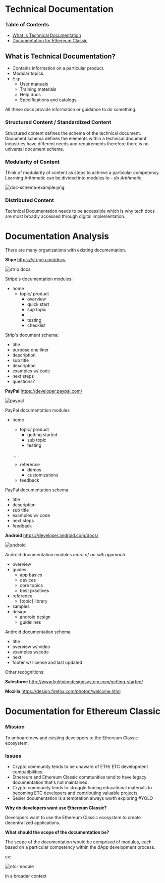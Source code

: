 #  Technical Documentation

### Table of Contents

* [What is Technical Documentation](#anchor1)
* [Documentation for Ethereum Classic](#anchor2)



## <a name="anchor1"></a>What is Technical Documentation?

* Contains information on a particular product.
* Modular topics.
* E.g:
  * User manuals
  * Training materials
  * Help docs
  * Specifications and catalogs

All these docs provide information or guidance to do something.

### Structured Content / Standardized Content

Structured content defines the schema of the technical document. Document schema defines the elements within a technical document. Industries have different needs and requirements therefore there is no universal document schema.

### Modularity of Content

Think of modularity of content as steps to achieve a particular competency. Learning Arithmetic can be divided into modules to - *do Arithmetic*.

![doc-schema-example.png](media/case-study/doc-schema-example.png)

### Distributed Content

Technical Documentation needs to be accessible which is why tech docs are most broadly accessed through digital implementation.

# Documentation Analysis

There are many organizations with existing documentation.

**Stipe** https://stripe.com/docs

![strip docs](media/case-study/stripe-docs-home.png)

Stripe's documentation modules:

* home
  * topic/ product
    * overview
    * quick start
    * sup topic
    * . .  .
    * testing
    * checklist

Strip's document schema:

* title
* purpose one liner
* description
* sub title
* description
* examples w/ code
* next steps
* questions?

**PayPal** https://developer.paypal.com/

![paypal](media/case-study/paypal-docs-home.png)

PayPal documentation modules

* home
  * topic/ product
    * getting started
    * sub topic
    * testing

  . . .
  * reference
    * demos
    * customizations
  * feedback

PayPal documentation schema

* title
* description
* sub title
* examples w/ code
* next steps
* feedback

**Android** https://developer.android.com/docs/

![android](media/case-study/android-docs-home.png)

Android documentation modules *more of an sdk approach*

* overview
* guides
  * app basics
  * devices
  * core topics
  * best practives
* reference
  * [topic] library
* samples
* design
  * android design
  * guidelines

Android documentation schema

* title
* overview w/ video
* examples w/code
* next
* footer w/ license and last updated

Other recognitions:

**Salesforce** http://www.lightningdesignsystem.com/getting-started/

**Mozilla** https://design.firefox.com/photon/welcome.html



# <a name="anchor2"></a>Documentation for Ethereum Classic

### Mission

To onboard new and existing developers to the Ethereum Classic ecosystem.

### Issues

* Crypto community tends to be unaware of ETH/ ETC development compatibilities.
* Ethereum and Ethereum Classic communities tend to have legacy documentation that's not maintained.
* Crypto community tends to struggle finding educational materials to becoming ETC developers and contributing valuable projects.
* Sexier documentation is a temptation always worth exploring #YOLO

**Why do developers want use Ethereum Classic?**

Developers want to use the Ethereum Classic ecosystem to create decentralized applications.

**What should the scope of the documentation be?**

The scope of the documentation would be comprised of modules, each based on a particular competency within the dApp development process.

ex:

![etc-module](media/case-study/etc-module-tbd.png)

In a broader context
